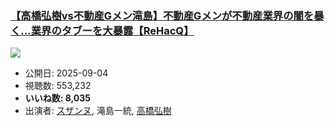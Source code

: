 ### [【高橋弘樹vs不動産Gメン滝島】不動産Gメンが不動産業界の闇を暴く…業界のタブーを大暴露【ReHacQ】](https://www.youtube.com/watch?v=HdZfc0_wWwk)
[![](https://img.youtube.com/vi/HdZfc0_wWwk/sddefault.jpg)](https://www.youtube.com/watch?v=HdZfc0_wWwk)
-   公開日: 2025-09-04
-   視聴数: 553,232
-   **いいね数: 8,035**
-   出演者: [スザンヌ](/rehacq_fan/people/スザンヌ "wikilink"), 滝島一統, [高橋弘樹](/rehacq_fan/people/高橋弘樹 "wikilink")
